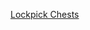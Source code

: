 
[Lockpick Chests](https://bitbucket.org/credzba/razorenhanced-macros/src/master/Lockpick_Chests.py.md)
